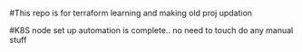 #This repo is for terraform learning and making old proj updation

#K8S node set up automation is complete.. no need to touch do any manual stuff
